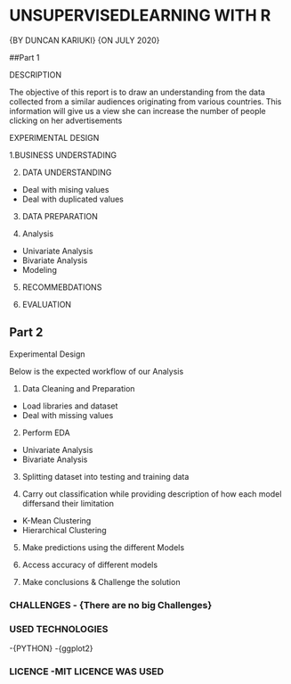 # UNSUPERVISEDLEARNING WITH R

{BY DUNCAN KARIUKI} {ON JULY 2020}

##Part 1

DESCRIPTION

The objective of this report is to draw an understanding from the data collected from a similar audiences originating from various countries. This information will give us a view she can increase the number of people clicking on her advertisements  
  
EXPERIMENTAL DESIGN

1.BUSINESS UNDERSTADING


2. DATA UNDERSTANDING

*   Deal with mising values
*   Deal with duplicated values

3. DATA PREPARATION

4. Analysis
*   Univariate Analysis
*   Bivariate Analysis
*   Modeling
5. RECOMMEBDATIONS

6. EVALUATION

## Part 2

Experimental Design

Below is the expected workflow of our Analysis

1.   Data Cleaning and Preparation

*   Load libraries and dataset
*   Deal with missing values
  
2.   Perform EDA

*   Univariate Analysis
*   Bivariate Analysis

3.  Splitting dataset into testing and training data

4.  Carry out classification while providing description of how each model differsand their limitation 

*   K-Mean Clustering
*   Hierarchical Clustering

5.  Make predictions using the different Models

6.  Access accuracy of different models

7.  Make conclusions & Challenge the solution

  
### CHALLENGES - {There are no big Challenges}

### USED TECHNOLOGIES

-{PYTHON} -{ggplot2} 

### LICENCE -MIT LICENCE WAS USED
